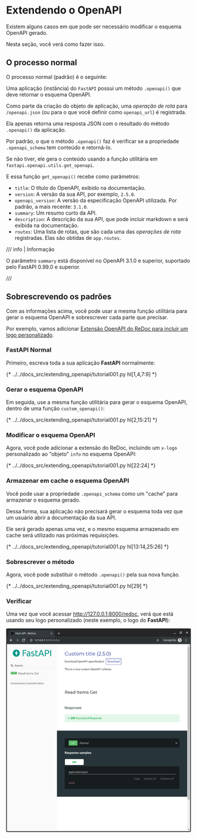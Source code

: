 
# Extendendo o OpenAPI

Existem alguns casos em que pode ser necessário modificar o esquema OpenAPI gerado.

Nesta seção, você verá como fazer isso.

## O processo normal

O processo normal (padrão) é o seguinte:

Uma aplicação (instância) do `FastAPI` possui um método `.openapi()` que deve retornar o esquema OpenAPI.

Como parte da criação do objeto de aplicação, uma *operação de rota* para `/openapi.json` (ou para o que você definir como `openapi_url`) é registrada.

Ela apenas retorna uma resposta JSON com o resultado do método `.openapi()` da aplicação.

Por padrão, o que o método `.openapi()` faz é verificar se a propriedade `.openapi_schema` tem conteúdo e retorná-lo.

Se não tiver, ele gera o conteúdo usando a função utilitária em `fastapi.openapi.utils.get_openapi`.

E essa função `get_openapi()` recebe como parâmetros:

* `title`: O título do OpenAPI, exibido na documentação.
* `version`: A versão da sua API, por exemplo, `2.5.0`.
* `openapi_version`: A versão da especificação OpenAPI utilizada. Por padrão, a mais recente: `3.1.0`.
* `summary`: Um resumo curto da API.
* `description`: A descrição da sua API, que pode incluir markdown e será exibida na documentação.
* `routes`: Uma lista de rotas, que são cada uma das *operações de rota* registradas. Elas são obtidas de `app.routes`.

/// info | Informação

O parâmetro `summary` está disponível no OpenAPI 3.1.0 e superior, suportado pelo FastAPI 0.99.0 e superior.

///

## Sobrescrevendo os padrões

Com as informações acima, você pode usar a mesma função utilitária para gerar o esquema OpenAPI e sobrescrever cada parte que precisar.

Por exemplo, vamos adicionar <a href="https://github.com/Rebilly/ReDoc/blob/master/docs/redoc-vendor-extensions.md#x-logo" class="external-link" target="_blank">Extensão OpenAPI do ReDoc para incluir um logo personalizado</a>.

### **FastAPI** Normal

Primeiro, escreva toda a sua aplicação **FastAPI** normalmente:

{* ../../docs_src/extending_openapi/tutorial001.py hl[1,4,7:9] *}

### Gerar o esquema OpenAPI

Em seguida, use a mesma função utilitária para gerar o esquema OpenAPI, dentro de uma função `custom_openapi()`:

{* ../../docs_src/extending_openapi/tutorial001.py hl[2,15:21] *}

### Modificar o esquema OpenAPI

Agora, você pode adicionar a extensão do ReDoc, incluindo um `x-logo` personalizado ao "objeto" `info` no esquema OpenAPI:

{* ../../docs_src/extending_openapi/tutorial001.py hl[22:24] *}

### Armazenar em cache o esquema OpenAPI

Você pode usar a propriedade `.openapi_schema` como um "cache" para armazenar o esquema gerado.

Dessa forma, sua aplicação não precisará gerar o esquema toda vez que um usuário abrir a documentação da sua API.

Ele será gerado apenas uma vez, e o mesmo esquema armazenado em cache será utilizado nas próximas requisições.

{* ../../docs_src/extending_openapi/tutorial001.py hl[13:14,25:26] *}

### Sobrescrever o método

Agora, você pode substituir o método `.openapi()` pela sua nova função.

{* ../../docs_src/extending_openapi/tutorial001.py hl[29] *}

### Verificar

Uma vez que você acessar <a href="http://127.0.0.1:8000/redoc" class="external-link" target="_blank">http://127.0.0.1:8000/redoc</a>, verá que está usando seu logo personalizado (neste exemplo, o logo do **FastAPI**):

<img src="/docs/en/docs/img/tutorial/extending-openapi/image01.png">
